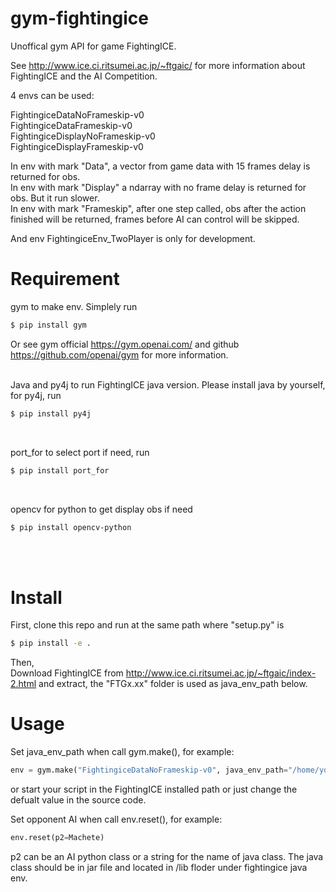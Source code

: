 # gym-fightingice

Unoffical gym API for game FightingICE.


See http://www.ice.ci.ritsumei.ac.jp/~ftgaic/ for more information about FightingICE and the AI Competition.

4 envs can be used:

FightingiceDataNoFrameskip-v0 <br />
FightingiceDataFrameskip-v0 <br />
FightingiceDisplayNoFrameskip-v0 <br />
FightingiceDisplayFrameskip-v0

In env with mark "Data", a vector from game data with 15 frames delay is returned for obs. <br />
In env with mark "Display" a ndarray with no frame delay is returned for obs. But it run slower. <br />
In env with mark "Frameskip", after one step called, obs after the action finished will be returned, frames before AI can control will be skipped. <br />

And env FightingiceEnv_TwoPlayer is only for development.

# Requirement

gym to make env. Simplely run
```bash
$ pip install gym
```
Or see gym official https://gym.openai.com/ and github https://github.com/openai/gym for more information.
<br /><br />

Java and py4j to run FightingICE java version. Please install java by yourself, for py4j, run
```bash
$ pip install py4j
``` 
<br />

port_for to select port if need, run
```bash
$ pip install port_for
``` 
<br />

opencv for python to get display obs if need
```bash
$ pip install opencv-python
``` 
<br /><br />

# Install
First, clone this repo and run at the same path where "setup.py" is
```bash
$ pip install -e .
```
Then, <br />
Download FightingICE from http://www.ice.ci.ritsumei.ac.jp/~ftgaic/index-2.html and extract, the "FTGx.xx" folder is used as java_env_path below. <br />

# Usage
Set java_env_path when call gym.make(), for example:
```python
env = gym.make("FightingiceDataNoFrameskip-v0", java_env_path="/home/your_user_name/FTG4.30")
``` 
or start your script in the FightingICE installed path or just change the defualt value in the source code.

Set opponent AI when call env.reset(), for example:
```python
env.reset(p2=Machete)
``` 
p2 can be an AI python class or a string for the name of java class.
The java class should be in jar file and located in /lib floder under fightingice java env.

